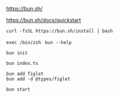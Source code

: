 https://bun.sh/

https://bun.sh/docs/quickstart

`curl -fsSL https://bun.sh/install | bash`

`exec /bin/zsh `
`bun --help`

`bun init`

`bun index.ts`

```
bun add figlet
bun add -d @types/figlet
```

`bun start`
